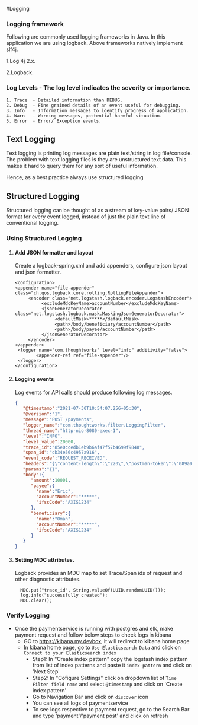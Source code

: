 #Logging

### Logging framework
Following are commonly used logging frameworks in Java. In this application we are using logback. Above frameworks 
natively implement slf4j.

1.Log 4j 2.x.

2.Logback.

### Log Levels - The log level indicates the severity or importance.
    1. Trace  - Detailed information than DEBUG.
    2. Debug  - Fine grained details of an event useful for debugging.
    3. Info   - Information messages to identify progress of application.
    4. Warn   - Warning messages, pottential harmful situation.
    5. Error  - Error/ Exception events.

## Text Logging
Text logging is printing log messages are plain text/string in log file/console.
The problem with text logging files is they are unstructured text data. This makes it hard to query them for any 
sort of useful information.

Hence, as a best practice always use structured logging

## Structured Logging
Structured logging can be thought of as a stream of key-value pairs/ JSON format for every event logged, instead of 
just the plain text line of conventional logging.
   
### Using Structured Logging

  1. #### Add JSON formatter and layout
    
     Create a logback-spring.xml and add appenders, configure json layout and json formatter.
     
     ``` 
     <configuration>
     <appender name="file-appender" class="ch.qos.logback.core.rolling.RollingFileAppender">
          <encoder class="net.logstash.logback.encoder.LogstashEncoder">
               <excludeMdcKeyName>accountNumber</excludeMdcKeyName>
               <jsonGeneratorDecorator class="net.logstash.logback.mask.MaskingJsonGeneratorDecorator">
                    <defaultMask>*****</defaultMask>
                    <path>/body/beneficiary/accountNumber</path>
                    <path>/body/payee/accountNumber</path>
               </jsonGeneratorDecorator>
          </encoder>
     </appender>
      <logger name="com.thoughtworks" level="info" additivity="false">
             <appender-ref ref="file-appender"/>
      </logger>
     </configuration>
     ```
  2. #### Logging events
  
     Log events for API calls should produce following log messages.
     ```json
     {
        "@timestamp":"2021-07-30T10:54:07.256+05:30",
        "@version":"1",
        "message":"POST /payments",
        "logger_name":"com.thoughtworks.filter.LoggingFilter",
        "thread_name":"http-nio-8080-exec-1",
        "level":"INFO",
        "level_value":20000,
        "trace_id":"85e0ccedb1eb9b6af47f57b4699f9848",
        "span_id":"cb34e56c4957a916",
        "event_code":"REQUEST_RECEIVED",
        "headers":"{\"content-length\":\"220\",\"postman-token\":\"089a01f5-bee6-4060-be51-83ceab380815\",\"host\":\"localhost:8080\",\"content-type\":\"application/json\",\"connection\":\"keep-alive\",\"accept-encoding\":\"gzip, deflate, br\",\"user-agent\":\"PostmanRuntime/7.26.8\",\"accept\":\"*/*\"}",
        "params":"{}",
        "body":{
           "amount":10001,
           "payee":{
             "name":"Eric",
             "accountNumber":"*****",
             "ifscCode":"AXIS1234"
           },
           "beneficiary":{
             "name":"Oman",
             "accountNumber":"*****",
             "ifscCode":"AXIS1234"
           }
        }
     }

     ```
  3. #### Setting MDC attributes.
  
     Logback provides an MDC map to set Trace/Span ids of request and other diagnostic attributes.
     
     ```
       MDC.put("trace_id", String.valueOf(UUID.randomUUID()));
       log.info("successfully created");
       MDC.clear();
     ```   

### Verify Logging

* Once the paymentservice is running with postgres and elk, make payment request and follow below steps to check logs in kibana
   * GO to https://kibana.my.devbox, it will redirect to kibana home page
   * In kibana home page, go to `Use Elasticsearch Data` and click on `Connect to your Elasticsearch index`
      * Step1: In "Create index pattern" copy the logstash index pattern from list of index patterns and paste it `index-pattern` and click on 'Next Step'
      * Step2: In "Cofigure Settings" click on dropdown list of `Time Filter field name` and select `@timestamp` and click on 'Create index pattern'
      * Go to Navigation Bar and click on `discover` icon
      * You can see all logs of paymentservice
      * To see logs respective to payment request, go to the Search Bar and type 'payment'/'payment post' and click on refresh